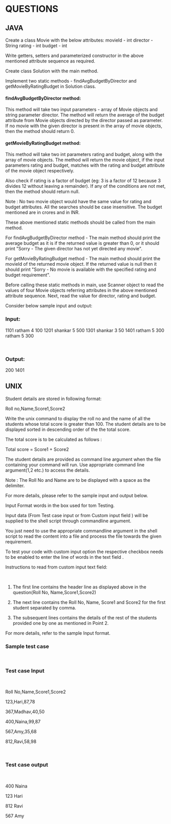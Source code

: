 # QUESTIONS

## JAVA

Create a class Movie with the below attributes:
movieId - int
director - String
rating - int 
budget - int

 

Write getters, setters and parameterized constructor in the above mentioned attribute sequence as required.

 

Create class Solution with the main method. 

Implement two static methods - findAvgBudgetByDirector and getMovieByRatingBudget in Solution class.

 

#### findAvgBudgetByDirector method:
This method will take two input parameters - array of Movie objects and string parameter director. 
The method will return the average of the budget attribute from Movie objects directed by the director passed as parameter. 
If no movie with the given director is present in the array of movie objects, then the method should return 0. 

 

#### getMovieByRatingBudget method:
This method will take two int parameters rating and budget, along with the array of movie objects.
The method will return the movie object, if the input parameters rating and budget, matches with the rating and budget attribute of the movie object respectively.

Also check if rating is a factor of budget (eg: 3 is a factor of 12 because 3 divides 12 without leaving a remainder).
If any of the conditions are not met, then the method should return null.

 

Note : No two movie object would have the same value for rating and budget attributes.
          All the searches should be case insensitive.
          The budget mentioned are in crores and in INR.
       

These above mentioned static methods should be called from the main method. 

For findAvgBudgetByDirector method - The main method should print the average budget as it is if the returned value is greater than 0, or it
should print "Sorry - The given director has not yet directed any movie".

 

For getMovieByRatingBudget method - The main method should print the movieId of the returned movie object. If the returned value is null
then it should print "Sorry - No movie is available with the specified rating and budget requirement".

 

Before calling these static methods in main, use Scanner object to read the values of four
Movie objects referring attributes in the above mentioned attribute sequence. 
Next, read the value for director, rating and budget.


Consider below sample input and output:


### Input:


1101
ratham
4
100
1201
shankar
5
500
1301
shankar
3
50
1401
ratham
5
300
ratham
5
300

​

### Output:


200
1401

## UNIX

Student details are stored in following format:

 

Roll no,Name,Score1,Score2

 

Write the unix command to display the roll no and the name of all the students whose total score is greater than 100. The student details are to be displayed sorted in descending order of the the total score.

 

The total score is to be calculated as follows :

Total score = Score1 + Score2

 

The student details are provided as command line argument when the file containing your command will run. Use appropriate command line argument($1,$2 etc.) to access the details.

 

Note : The Roll No and Name are to be displayed with a space as the delimiter.

 

For more details, please refer to the sample input and output below.

 

Input Format    words in the box used for tom Testing.

Input data (From Test case input or from Custom input field ) will be supplied to the shell script through commandline argument.

You just need to use the appropriate commandline argument in the shell script to read the content into a file and process the file towards the given requirement.

 

To test your code with custom input option the respective checkbox needs to be enabled to enter the line of words in the text field .

 

Instructions to read from custom input text field:

​

1. The first line contains the header line as displayed above in the question(Roll No, Name,Score1,Score2)

2. The next line contains the Roll No, Name, Score1 and Score2 for the first student separated by comma.

3. The subsequent lines contains the details of the rest of the students provided one by one as mentioned in Point 2.

 

For more details, refer to the sample Input format.

 

 

### Sample test case

​

### Test case Input

​

Roll No,Name,Score1,Score2

123,Hari,87,78

367,Madhav,40,50

400,Naina,99,87

567,Amy,35,68

812,Ravi,58,98

​

### Test case output

​

400 Naina

123 Hari

812 Ravi

567 Amy